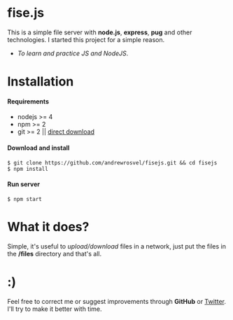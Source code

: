 # fise.js
This is a simple file server with **node.js**, **express**, **pug** and other technologies.
I started this project for a simple reason.
+ *To learn and practice JS and NodeJS*.

# Installation

#### Requirements

* nodejs >= 4
* npm >= 2
* git >= 2 || [direct download](https://github.com/andrewrosvel/fisejs/archive/master.zip)

#### Download and install

```
$ git clone https://github.com/andrewrosvel/fisejs.git && cd fisejs
$ npm install
```

#### Run server

```
$ npm start
```

# What it does?
Simple, it's useful to *upload/download* files in a network, just put the files in the **/files** directory and that's all.

# :)
Feel free to correct me or suggest improvements through **GitHub** or [Twitter](https://twitter.com/andrewrosvel "@andrewrosvel").
I'll try to make it better with time.
